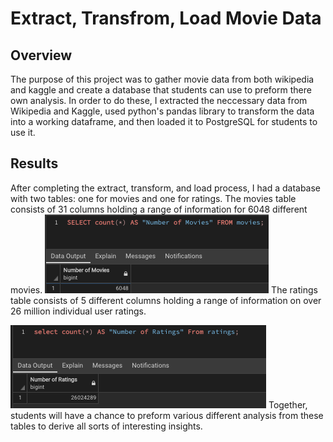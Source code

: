 # Extract, Transfrom, Load Movie Data

## Overview

The purpose of this project was to gather movie data from both wikipedia and kaggle and create a database that students can use to preform there own analysis. In order to do these, I extracted the neccessary data from Wikipedia and Kaggle, used python's pandas library to transform the data into a working dataframe, and then loaded it to PostgreSQL for students to use it.

## Results

After completing the extract, transform, and load process, I had a database with two tables: one for movies and one for ratings. The movies table consists of 31 columns holding a range of information for 6048 different movies.
![Movies_Query](https://github.com/mahmoodsayedi/ETL/blob/main/resources/movies_query.png) 
The ratings table consists of 5 different columns holding a range of information on over 26 million individual user ratings.

![Rating_Query](https://github.com/mahmoodsayedi/ETL/blob/main/resources/ratings_query.png) 
Together, students will have a chance to preform various different analysis from these tables to derive all sorts of interesting insights.

